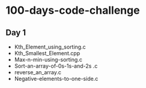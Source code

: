 # 100-days-code-challenge

## Day 1
- Kth_Element_using_sorting.c
- Kth_Smallest_Element.cpp
- Max-n-min-using-sorting.c
- Sort-an-array-of-0s-1s-and-2s .c
- reverse_an_array.c
- Negative-elements-to-one-side.c

